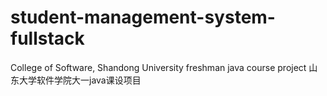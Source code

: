 # student-management-system-fullstack
College of Software, Shandong University freshman java course project 山东大学软件学院大一java课设项目
